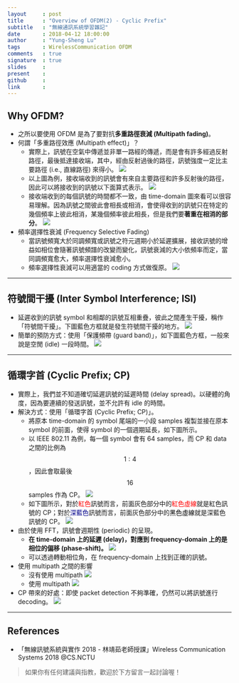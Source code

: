 ```yaml
---
layout     : post
title      : "Overview of OFDM(2) - Cyclic Prefix"
subtitle   : "無線通訊系統學習雜記"
date       : 2018-04-12 18:00:00
author     : "Yung-Sheng Lu"
tags       : WirelessCommunication OFDM 
comments   : true
signature  : true
slides     : 
present    :
github     : 
link       : 
---
```


## Why OFDM?

* 之所以要使用 OFDM 是為了要對抗**多重路徑衰減 (Multipath fading)**。
* 何謂「多重路徑效應 (Multipath effect)」？
    * 實際上，訊號在空氣中傳遞並非單一路經的傳遞，而是會有許多經過反射路徑，最後抵達接收端，其中，經由反射過後的路徑，訊號強度一定比主要路徑 (i.e., 直線路徑) 來得小。
        ![](https://i.imgur.com/A8HEJa7.png)
    * 以上圖為例，接收端收到的訊號會有來自主要路徑和許多反射後的路徑，因此可以將接收到的訊號以下面算式表示。
        ![](https://i.imgur.com/jm1Ti63.png)
    * 接收端收到的每個訊號的時間都不一致，由 time-domain 圖來看可以很容易理解。因為訊號之間彼此會相長或相消，會使得收到的訊號只在特定的幾個頻率上彼此相消，某幾個頻率彼此相長，但是我們要**著重在相消的部分**。
        ![](https://i.imgur.com/Vtyy3NH.png)
* 頻率選擇性衰減 (Frequency Selective Fading)
    * 當訊號頻寬大於同調頻寬或訊號之符元週期小於延遲擴展，接收訊號的增益如相位會隨著訊號頻譜的改變而變化，訊號衰減的大小依頻率而定，當同調頻寬愈大，頻率選擇性衰減愈小。
    * 頻率選擇性衰減可以用適當的 coding 方式做復原。
        ![](https://i.imgur.com/zMhgT5X.png)

---
## 符號間干擾 (Inter Symbol Interference; ISI)

* 延遲收到的訊號 symbol 和相鄰的訊號互相重疊，彼此之間產生干擾，稱作「符號間干擾」。下圖藍色方框就是發生符號間干擾的地方。
    ![](https://i.imgur.com/J8a198n.png)
* 簡單的預防方式：使用「保護頻帶 (guard band)」，如下圖藍色方框，一般來說是空閒 (idle) 一段時間。
    ![](https://i.imgur.com/H6stTRa.png)

---
## 循環字首 (Cyclic Prefix; CP)

* 實際上，我們並不知道確切延遲訊號的延遲時間 (delay spread)。以硬體的角度，因為要連續的發送訊號，並不允許有 idle 的時間。
* 解決方式：使用「循環字首 (Cyclic Prefix; CP)」。
    * 將原本 time-domain 的 symbol 尾端的一小段 samples 複製並接在原本 symbol 的前面，使得 symbol 的一個週期延長，如下圖所示。
    * 以 IEEE 802.11 為例，每一個 symbol 會有 64 samples，而 CP 和 data 之間的比例為 $$1 : 4$$，因此會取最後 $$16$$ samples 作為 CP。
        ![](https://i.imgur.com/lYiF9Mj.png)
    * 如下圖所示，對於<font color=red>紅色</font>訊號而言，前面灰色部分中的<font color=red>紅色虛線</font>就是紅色訊號的 CP；對於<font color=#00008B>深藍色</font>訊號而言，前面灰色部分中的<font color=#000000>黑色虛線</font>就是深藍色訊號的 CP。
        ![](https://i.imgur.com/kLyaBnB.png)
* 由於使用 FFT，訊號會週期性 (periodic) 的呈現。
    * **在 time-domain 上的延遲 (delay)，對應到 frequency-domain 上的是相位的偏移 (phase-shift)。**
        ![](https://i.imgur.com/zxGKQYd.png)
    * 可以透過轉動相位角，在 frequency-domain 上找到正確的訊號。
* 使用 multipath 之間的影響
    * 沒有使用 multipath
        ![](https://i.imgur.com/k5GUmow.png)
    * 使用 multipath
        ![](https://i.imgur.com/CBwwAhx.png)
* CP 帶來的好處：即使 packet detection 不夠準確，仍然可以將訊號進行 decoding。
    ![](https://i.imgur.com/3RKxkwW.png)  

---
## References

* 「無線訊號系統與實作 2018 - 林靖茹老師授課」Wireless Communication Systems 2018 @CS.NCTU

> 如果你有任何建議與指教，歡迎於下方留言一起討論喔！
